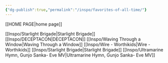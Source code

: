 ```yaml
---
{"dg-publish":true,"permalink":"/inspo/favorites-of-all-time/"}
---
```


[[HOME PAGE\|home page]]


[[Inspo/Starlight Brigade\|Starlight Brigade]]
[[Inspo/DECEPTACON\|DECEPTACON]]
[[Inspo/Waving Through a Window\|Waving Through a Window]]
[[Inspo/Wire - Worthikids\|Wire - Worthikids]]
[[Inspo/Starlight Brigade\|Starlight Brigade]]
[[Inspo/Ultramarine Hymn, Gunjo Sanka- Eve MV\|Ultramarine Hymn, Gunjo Sanka- Eve MV]]
